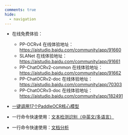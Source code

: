 ```yaml
---
comments: true
hide:
  - navigation
---
```


- 在线免费体验：
    - PP-OCRv4 在线体验地址：<https://aistudio.baidu.com/community/app/91660>
    - SLANet 在线体验地址：<https://aistudio.baidu.com/community/app/91661>
    - PP-ChatOCRv2-common 在线体验地址：<https://aistudio.baidu.com/community/app/91662>
    - PP-ChatOCRv2-doc 在线体验地址：<https://aistudio.baidu.com/community/app/70303>
    - PP-ChatOCRv3-doc 在线体验地址：<https://aistudio.baidu.com/community/app/182491>

- [一键调用17个PaddleOCR核心模型](https://paddlepaddle.github.io/PaddleOCR/latest/paddlex/quick_start.html)
- 一行命令快速使用：[文本检测识别（中英文/多语言）](https://paddlepaddle.github.io/PaddleOCR/latest/ppocr/overview.html)
- 一行命令快速使用：[文档分析](https://paddlepaddle.github.io/PaddleOCR/latest/ppstructure/overview.html)

